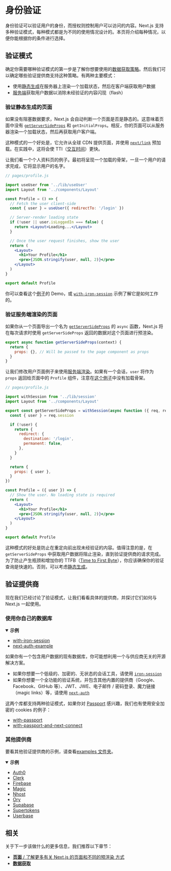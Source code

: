 # 身份验证

身份验证可以验证用户的身份，而授权则控制用户可以访问的内容。Next.js 支持多种验证模式，每种模式都是为不同的使用情况设计的。本页将介绍每种情况，以便你能根据你的条件进行选择。

## 验证模式

确定你需要哪种验证模式的第一步是了解你想要使用的[数据获取策略](/docs/basic-features/data-fetching/overview)。然后我们可以确定哪些验证提供商支持这种策略。有两种主要模式：

- 使用[静态生成](/docs/basic-features/pages#static-generation-recommended)在服务器上渲染一个加载状态，然后在客户端获取用户数据
- [服务端](/docs/basic-features/pages#server-side-rendering)获取用户数据以消除未经验证的内容闪现（flash）

### 验证静态生成的页面

如果没有阻塞数据要求，Next.js 会自动判断一个页面是否是静态的。这意味着页面中没有 [`getServerSideProps`](/docs/basic-features/data-fetching/get-server-side-props) 和 `getInitialProps`。相反，你的页面可以从服务器渲染一个加载状态，然后再获取用户客户端。

这种模式的一个好处是，它允许从全球 CDN 提供页面，并使用 [`next/link`](/docs/api-reference/next/link) 预加载。在实践中，这将会使 TTI（[交互时间](https://web.dev/interactive/)）更快。

让我们看一个个人资料页的例子。最初将呈现一个加载的骨架，一旦一个用户的请求完成，它将显示用户的名字。

```jsx
// pages/profile.js

import useUser from '../lib/useUser'
import Layout from '../components/Layout'

const Profile = () => {
  // Fetch the user client-side
  const { user } = useUser({ redirectTo: '/login' })

  // Server-render loading state
  if (!user || user.isLoggedIn === false) {
    return <Layout>Loading...</Layout>
  }

  // Once the user request finishes, show the user
  return (
    <Layout>
      <h1>Your Profile</h1>
      <pre>{JSON.stringify(user, null, 2)}</pre>
    </Layout>
  )
}

export default Profile
```

你可以查看这个[例子](https://iron-session-example.vercel.app/)的 Demo，或 [`with-iron-session`](https://github.com/vercel/next.js/tree/canary/examples/with-iron-session) 示例了解它是如何工作的。

### 验证服务端渲染的页面

如果你从一个页面导出一个名为 [`getServerSideProps`](/docs/basic-features/data-fetching/get-server-side-props) 的 `async` 函数，Next.js 将在每次请求时使用 `getServerSideProps` 返回的数据对这个页面进行预渲染。

```jsx
export async function getServerSideProps(context) {
  return {
    props: {}, // Will be passed to the page component as props
  }
}
```

让我们修改用户页面例子来使用[服务端渲染](/docs/basic-features/pages#server-side-rendering)。如果有一个会话，`user` 将作为 `props` 返回给页面中的 `Profile` 组件，注意在[这个例子](https://iron-session-example.vercel.app/)中没有加载骨架。

```jsx
// pages/profile.js

import withSession from '../lib/session'
import Layout from '../components/Layout'

export const getServerSideProps = withSession(async function ({ req, res }) {
  const { user } = req.session

  if (!user) {
    return {
      redirect: {
        destination: '/login',
        permanent: false,
      },
    }
  }

  return {
    props: { user },
  }
})

const Profile = ({ user }) => {
  // Show the user. No loading state is required
  return (
    <Layout>
      <h1>Your Profile</h1>
      <pre>{JSON.stringify(user, null, 2)}</pre>
    </Layout>
  )
}

export default Profile
```

这种模式的好处是防止在重定向前出现未经验证的内容。值得注意的是，在  `getServerSideProps` 中获取用户数据将阻止渲染，直到验证提供商的请求完成。为了防止产生瓶颈和增加你的 TTFB（[Time to First Byte](https://web.dev/time-to-first-byte/)），你应该确保你的验证查询是快速的。否则，可以考虑[静态生成](#authenticating-statically-generated-pages)。

## 验证提供商

现在我们已经讨论了验证模式，让我们看看具体的提供商，并探讨它们如何与 Next.js 一起使用。

### 使用你自己的数据库

<details open>
  <summary><b>示例</b></summary>
  <ul>
<li><a href="https://github.com/vercel/next.js/tree/canary/examples/with-iron-session">with-iron-session</a></li>
<li><a href="https://github.com/nextauthjs/next-auth-example">next-auth-example</a></li>
  </ul>
</details>

如果你有一个包含用户数据的现有数据库，你可能想利用一个与供应商无关的开源解决方案。

- 如果你想要一个低级的、加密的、无状态的会话工具，请使用 [`iron-session`](https://github.com/vercel/next.js/tree/canary/examples/with-iron-session)
- 如果你想要一个全功能的验证系统，并包含其他内置的提供商（Google、Facebook、GitHub 等）、JWT、JWE、电子邮件 / 密码登录、魔力链接（magic links）等，请使用 [`next-auth`](https://github.com/nextauthjs/next-auth-example)

这两个库都支持两种验证模式，如果你对 [Passport](http://www.passportjs.org/) 感兴趣，我们也有使用安全加密的 cookies 的例子：

- [with-passport](https://github.com/vercel/next.js/tree/canary/examples/with-passport)
- [with-passport-and-next-connect](https://github.com/vercel/next.js/tree/canary/examples/with-passport-and-next-connect)

### 其他提供商

要看其他验证提供商的示例，请查看[examples 文件夹](https://github.com/vercel/next.js/tree/canary/examples)。

<details open>
  <summary><b>示例</b></summary>
  <ul>
<li><a href="https://github.com/vercel/next.js/tree/canary/examples/auth0">Auth0</a></li>
<li><a href="https://github.com/vercel/next.js/tree/canary/examples/with-clerk">Clerk</a></li>
<li><a href="https://github.com/vercel/next.js/tree/canary/examples/with-firebase-authentication">Firebase</a></li>
<li><a href="https://github.com/vercel/next.js/tree/canary/examples/with-magic">Magic</a></li>
<li><a href="https://github.com/vercel/next.js/tree/canary/examples/with-nhost-auth-realtime-graphql">Nhost</a></li>
<li><a href="https://github.com/vercel/examples/tree/main/solutions/auth-with-ory">Ory</a></li>
<li><a href="https://github.com/vercel/next.js/tree/canary/examples/with-supabase-auth-realtime-db">Supabase</a></li>
<li><a href="https://github.com/vercel/next.js/tree/canary/examples/with-supertokens">Supertokens</a></li>
<li><a href="https://github.com/vercel/next.js/tree/canary/examples/with-userbase">Userbase</a></li>
  </ul>
</details>

## 相关

关于下一步该做什么的更多信息，我们推荐以下章节：

- [**页面** / 了解更多有关 Next.js 的页面和不同的预渲染 方式](/docs/basic-features/pages)
- [**数据获取**](/docs/basic-features/data-fetching/overview)
